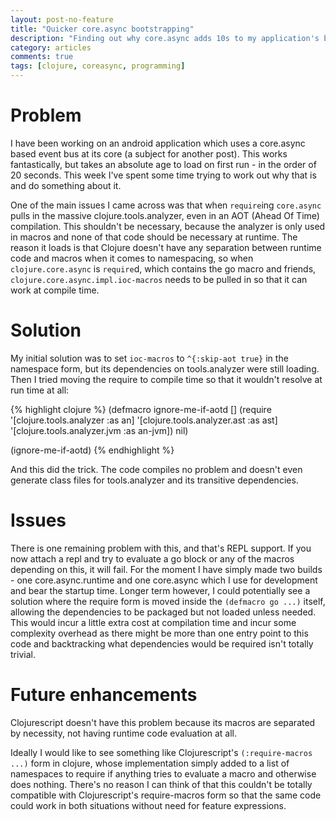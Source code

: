 ```yaml
---
layout: post-no-feature
title: "Quicker core.async bootstrapping"
description: "Finding out why core.async adds 10s to my application's bootstrap time and how to remedy it"
category: articles
comments: true
tags: [clojure, coreasync, programming]
---
```


# Problem
I have been working on an android application which uses a core.async based event bus at its core (a subject for another post). This works fantastically, but takes an absolute age to load on first run - in the order of 20 seconds. This week I've spent some time trying to work out why that is and do something about it.

One of the main issues I came across was that when `require`ing `core.async` pulls in the massive clojure.tools.analyzer, even in an AOT (Ahead Of Time) compilation. This shouldn't be necessary, because the analyzer is only used in macros and none of that code should be necessary at runtime. The reason it loads is that Clojure doesn't have any separation between runtime code and macros when it comes to namespacing, so when `clojure.core.async` is `require`d, which contains the go macro and friends, `clojure.core.async.impl.ioc-macros` needs to be pulled in so that it can work at compile time.

# Solution
My initial solution was to set `ioc-macros` to `^{:skip-aot true}` in the namespace form, but its dependencies on tools.analyzer were still loading. Then I tried moving the require to compile time so that it wouldn't resolve at run time at all:


{% highlight clojure %}
(defmacro ignore-me-if-aotd [] 
  (require '[clojure.tools.analyzer :as an]
           '[clojure.tools.analyzer.ast :as ast]
           '[clojure.tools.analyzer.jvm :as an-jvm])
  nil)

(ignore-me-if-aotd)
{% endhighlight %}

And this did the trick. The code compiles no problem and doesn't even generate class files for tools.analyzer and its transitive dependencies.

# Issues

There is one remaining problem with this, and that's REPL support. If you now attach a repl and try to evaluate a go block or any of the macros depending on this, it will fail. For the moment I have simply made two builds - one core.async.runtime and one core.async which I use for development and bear the startup time. Longer term however, I could potentially see a solution where the require form is moved inside the `(defmacro go ...)` itself, allowing the dependencies to be packaged but not loaded unless needed. This would incur a little extra cost at compilation time and incur some complexity overhead as there might be more than one entry point to this code and backtracking what dependencies would be required isn't totally trivial.

# Future enhancements

Clojurescript doesn't have this problem because its macros are separated by necessity, not having runtime code evaluation at all.

Ideally I would like to see something like Clojurescript's `(:require-macros ...)` form in clojure, whose implementation simply added to a list of namespaces to require if anything tries to evaluate a macro and otherwise does nothing. There's no reason I can think of that this couldn't be totally compatible with Clojurescript's require-macros form so that the same code could work in both situations without need for feature expressions.
